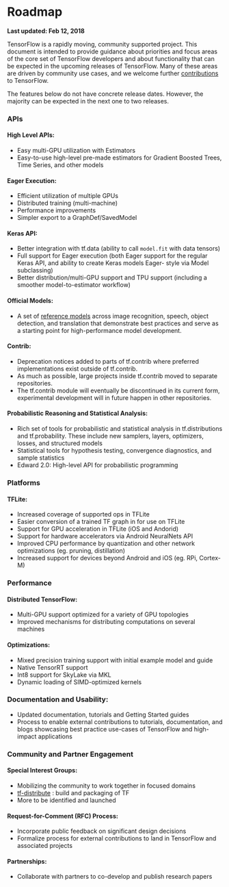 # Roadmap
**Last updated: Feb 12, 2018**

TensorFlow is a rapidly moving, community supported project. This document is intended 
to provide guidance about priorities and focus areas of the core set of TensorFlow 
developers and about functionality that can be expected in the upcoming releases of 
TensorFlow. Many of these areas are driven by  community use cases, and we welcome 
further 
[contributions](https://github.com/tensorflow/tensorflow/blob/master/CONTRIBUTING.md) 
to TensorFlow.

The features below do not have concrete release dates. However, the majority can be 
expected in the next one to two releases. 

### APIs
#### High Level APIs:
* Easy multi-GPU utilization with Estimators
* Easy-to-use high-level pre-made estimators for Gradient Boosted Trees, Time Series, and other models

#### Eager Execution:
* Efficient utilization of multiple GPUs
* Distributed training (multi-machine)
* Performance improvements
* Simpler export to a GraphDef/SavedModel 

#### Keras API:
* Better integration with tf.data (ability to call `model.fit` with data tensors)
* Full support for Eager execution (both Eager support for the regular Keras API, and ability 
to create Keras models Eager- style via Model subclassing)
* Better distribution/multi-GPU support and TPU support (including a smoother model-to-estimator workflow)

#### Official Models:
* A set of 
[reference models](https://github.com/tensorflow/models/tree/master/official) 
across image recognition, speech, object detection, and 
  translation that demonstrate best practices and serve as a starting point for 
  high-performance model development.

#### Contrib:
* Deprecation notices added to parts of tf.contrib where preferred implementations exist outside of tf.contrib.
* As much as possible, large projects inside tf.contrib moved to separate repositories.
* The tf.contrib module will eventually be discontinued in its current form, experimental development will in future happen in other repositories.


#### Probabilistic Reasoning and Statistical Analysis:
* Rich set of tools for probabilistic and statistical analysis in tf.distributions 
  and tf.probability. These include new samplers, layers, optimizers, losses, and structured models
* Statistical tools for hypothesis testing, convergence diagnostics, and sample statistics
* Edward 2.0: High-level API for probabilistic programming

### Platforms
#### TFLite:
* Increased coverage of supported ops in TFLite
* Easier conversion of a trained TF graph in for use on TFLite
* Support for GPU acceleration in TFLite (iOS and Andorid)
* Support for hardware accelerators via Android NeuralNets API 
* Improved CPU performance by quantization and other network optimizations (eg. pruning, distillation)
* Increased support for devices beyond Android and iOS (eg. RPi, Cortex-M)

### Performance
#### Distributed TensorFlow:
* Multi-GPU support optimized for a variety of GPU topologies
* Improved mechanisms for distributing computations on several machines

#### Optimizations:
* Mixed precision training support with initial example model and guide
* Native TensorRT support
* Int8 support for SkyLake via MKL
* Dynamic loading of SIMD-optimized kernels

### Documentation and Usability:
* Updated documentation, tutorials and Getting Started guides
* Process to enable external contributions to tutorials, documentation, and blogs showcasing best practice use-cases of TensorFlow and high-impact applications

### Community and Partner Engagement
#### Special Interest Groups: 
* Mobilizing the community to work together in focused domains
* [tf-distribute](https://groups.google.com/a/tensorflow.org/forum/#!forum/tf-distribute)
: build and packaging of TF
* More to be identified and launched

#### Request-for-Comment (RFC) Process:
* Incorporate public feedback on significant design decisions
* Formalize process for external contributions to land in TensorFlow and associated projects 

#### Partnerships:
* Collaborate with partners to co-develop and publish research papers





